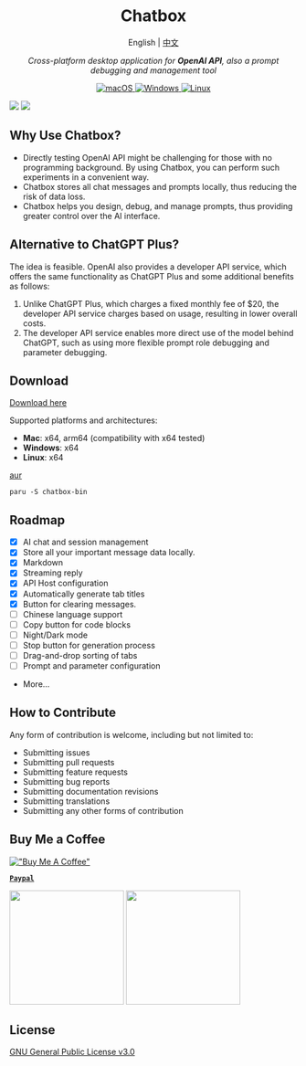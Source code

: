 <h1 align="center">Chatbox</h1>
<p align="center">
    English | <a href="./README-CN.md">中文</a>
</p>
<p align="center">
    <em>Cross-platform desktop application for <b>OpenAI API</b>, also a prompt debugging and management tool</em>
</p>


<p align="center">
<a href="https://github.com/Bin-Huang/chatbox/releases" target="_blank">
<img alt="macOS" src="https://img.shields.io/badge/-macOS-black?style=flat-square&logo=apple&logoColor=white" />
</a>

<a href="https://github.com/Bin-Huang/chatbox/releases" target="_blank">
<img alt="Windows" src="https://img.shields.io/badge/-Windows-blue?style=flat-square&logo=windows&logoColor=white" />
</a>

<a href="https://github.com/Bin-Huang/chatbox/releases" target="_blank">
<img alt="Linux" src="https://img.shields.io/badge/-Linux-yellow?style=flat-square&logo=linux&logoColor=white" />
</a>

</p>

![](./doc/demo.png)
![](./doc/demo2.png)

## Why Use Chatbox?

- Directly testing OpenAI API might be challenging for those with no programming background. By using Chatbox, you can perform such experiments in a convenient way.
- Chatbox stores all chat messages and prompts locally, thus reducing the risk of data loss.
- Chatbox helps you design, debug, and manage prompts, thus providing greater control over the AI interface.

## Alternative to ChatGPT Plus?

The idea is feasible. OpenAI also provides a developer API service, which offers the same functionality as ChatGPT Plus and some additional benefits as follows: 

1. Unlike ChatGPT Plus, which charges a fixed monthly fee of $20, the developer API service charges based on usage, resulting in lower overall costs.
2. The developer API service enables more direct use of the model behind ChatGPT, such as using more flexible prompt role debugging and parameter debugging.

## Download

[Download here](https://github.com/Bin-Huang/chatbox/releases)

Supported platforms and architectures:

- **Mac**: x64, arm64 (compatibility with x64 tested)
- **Windows**: x64
- **Linux**: x64

[aur](https://aur.archlinux.org/packages/chatbox-bin)

```
paru -S chatbox-bin
```

## Roadmap

- [x] AI chat and session management
- [x] Store all your important message data locally.
- [x] Markdown
- [x] Streaming reply
- [x] API Host configuration
- [x] Automatically generate tab titles
- [x] Button for clearing messages.
- [ ] Chinese language support
- [ ] Copy button for code blocks
- [ ] Night/Dark mode
- [ ] Stop button for generation process
- [ ] Drag-and-drop sorting of tabs
- [ ] Prompt and parameter configuration
- More...

## How to Contribute

Any form of contribution is welcome, including but not limited to:

- Submitting issues
- Submitting pull requests
- Submitting feature requests
- Submitting bug reports
- Submitting documentation revisions
- Submitting translations
- Submitting any other forms of contribution

## Buy Me a Coffee

[!["Buy Me A Coffee"](https://www.buymeacoffee.com/assets/img/custom_images/orange_img.png)](https://buymeacoffee.com/benn)

[**`Paypal`**](https://www.paypal.me/tobennhuang)

<img src="./doc/wechat_pay.JPG" width="200" />

<img src="./doc/ali_pay.PNG" width="200" />

## License

[GNU General Public License v3.0](./LICENSE)
